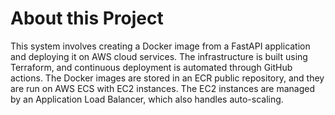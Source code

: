 # About this Project
This system involves creating a Docker image from a FastAPI application and deploying it on AWS cloud services. The infrastructure is built using Terraform, and continuous deployment is automated through GitHub actions. The Docker images are stored in an ECR public repository, and they are run on AWS ECS with EC2 instances. The EC2 instances are managed by an Application Load Balancer, which also handles auto-scaling.
